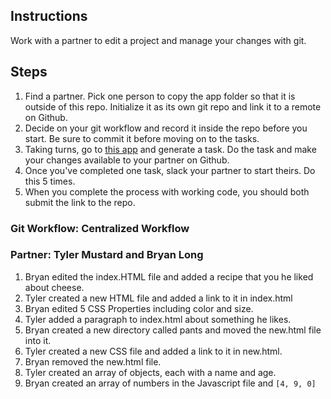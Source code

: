 ## Instructions

Work with a partner to edit a project and manage your changes with git.

## Steps

1. Find a partner. Pick one person to copy the app folder so that it is outside of this repo.
   Initialize it as its own git repo and link it to a remote on Github.
2. Decide on your git workflow and record it inside the repo before you start.
   Be sure to commit it before moving on to the tasks.
3. Taking turns, go to [this app](https://random-task-generator.firebaseapp.com) and generate a task. Do the task and make your changes available to your partner on Github.
4. Once you've completed one task, slack your partner to start theirs. Do this 5 times.
5. When you complete the process with working code, you should both submit the link to the repo.

### Git Workflow: Centralized Workflow

### Partner: Tyler Mustard and Bryan Long

1. Bryan edited the index.HTML file and added a recipe that you he liked about cheese.
2. Tyler created a new HTML file and added a link to it in index.html
3. Bryan edited 5 CSS Properties including color and size.
4. Tyler added a paragraph to index.html about something he likes.
5. Bryan created a new directory called pants and moved the new.html file into it.
6. Tyler created a new CSS file and added a link to it in new.html.
7. Bryan removed the new.html file.
8. Tyler created an array of objects, each with a name and age.
9. Bryan created an array of numbers in the Javascript file and  `[4, 9, 0]`
